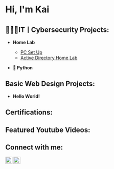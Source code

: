 <h1>Hi, I'm Kai </h1>

<h2>👩🏽‍💻ITㅣCybersecurity Projects:</h2>

- <b>Home Lab</b>
  - [PC Set Up](https://github.com/collectivelykinah/LABURL)
  - [Active Directory Home Lab](https://github.com/collectivelykinah/LABURL)
  
- <b> 🐍 Python</b>

<h2>Basic Web Design Projects:</h2>

- <b>Hello World!</b>

<h2>Certifications:</h2>

<h2> Featured Youtube Videos:</h2>
  
<h2> Connect with me:</h2>

[<img align="left" alt="YouTube Logo" width="22px" src="https://cdn.jsdelivr.net/npm/simple-icons@v3/icons/youtube.svg" />][youtube]
[<img align="left" alt="Instagram Logo" width="22px" src="https://cdn.jsdelivr.net/npm/simple-icons@v3/icons/instagram.svg" />][instagram]

[youtube]: https://www.youtube.com/@collectivelykinah
[instagram]: https://www.instagram.com/collectivelykinah/







